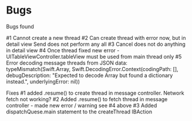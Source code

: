 #  Bugs

 Bugs found

 #1 Cannot create a new thread 
 #2 Can create thread with error now, but in detail view Send does not perform any  all
 #3 Cancel does not do anything in detail view
 #4 Once thread fixed  new error - UITableViewController.tableView must be used from main thread only
 #5 Error decoding message threads from JSON data: typeMismatch(Swift.Array<Any>, Swift.DecodingError.Context(codingPath: [], debugDescription: "Expected to decode Array<Any> but found a dictionary instead.", underlyingError: nil))










 Fixes 
 #1 added .resume() to create thread in message controller. Network fetch not working?
 #2 Added .resume() to fetch thread in message controller  -  made new error / warning see #4 above 
 #3 Added dispatchQuese.main statement to the createThread IBAction


